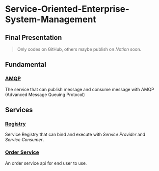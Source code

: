 # Service-Oriented-Enterprise-System-Management

## Final Presentation

> Only codes on GitHub, others maybe publish on _Notion_ soon.

## Fundamental

### [AMQP](amqp)

The service that can publish message and consume message with AMQP (Advanced Message Queuing Protocol)

## Services

### [Registry](registry)

Service Registry that can bind and execute with _Service Provider_ and _Service Consumer_.

### [Order Service](order_service)

An order service api for end user to use.
